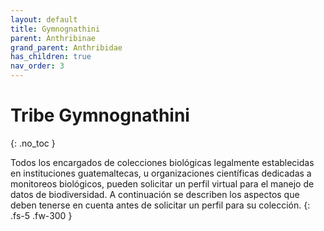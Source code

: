 ```yaml
---
layout: default
title: Gymnognathini
parent: Anthribinae
grand_parent: Anthribidae
has_children: true
nav_order: 3
---
```



# Tribe Gymnognathini
{: .no_toc }

Todos los encargados de colecciones biológicas legalmente establecidas en instituciones guatemaltecas, u organizaciones científicas dedicadas a monitoreos biológicos, pueden solicitar un perfil virtual para el manejo de datos de biodiversidad. A continuación se describen los aspectos que deben tenerse en cuenta antes de solicitar un perfil para su colección.
{: .fs-5 .fw-300 }
